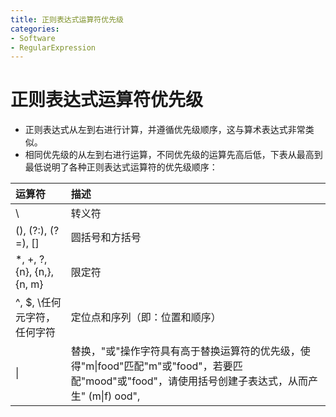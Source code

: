 ```yaml
---
title: 正则表达式运算符优先级
categories:
- Software
- RegularExpression
---
```

# 正则表达式运算符优先级

- 正则表达式从左到右进行计算，并遵循优先级顺序，这与算术表达式非常类似。
- 相同优先级的从左到右进行运算，不同优先级的运算先高后低，下表从最高到最低说明了各种正则表达式运算符的优先级顺序：

| 运算符                      | 描述                                                         |
| :-------------------------- | :----------------------------------------------------------- |
| \                           | 转义符                                                       |
| (), (?:), (?=), []          | 圆括号和方括号                                               |
| *, +, ?, {n}, {n,}, {n, m}   | 限定符                                                       |
| ^, $, \任何元字符，任何字符 | 定位点和序列（即：位置和顺序）                               |
| \|                          | 替换，"或"操作字符具有高于替换运算符的优先级，使得"m\|food"匹配"m"或"food"，若要匹配"mood"或"food"，请使用括号创建子表达式，从而产生" (m\|f) ood", |